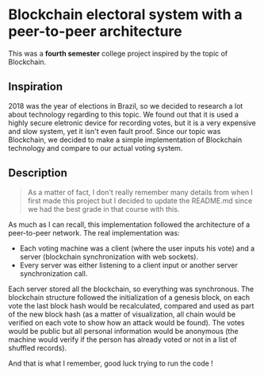 # Blockchain electoral system with a peer-to-peer architecture

This was a **fourth semester** college project inspired by the topic of Blockchain.

## Inspiration

2018 was the year of elections in Brazil, so we decided to research a lot about technology regarding to this topic. We found out that it is used a highly secure eletronic device for recording votes, but it is a very expensive and slow system, yet it isn't even fault proof. Since our topic was Blockchain, we decided to make a simple implementation of Blockchain technology and compare to our actual voting system.

## Description

> As a matter of fact, I don't really remember many details from when I first made this project but I decided to update the README.md since we had the best grade in that course with this.

As much as I can recall, this implementation followed the architecture of a peer-to-peer network. The real implementation was:
- Each voting machine was a client (where the user inputs his vote) and a server (blockchain synchronization with web sockets).
- Every server was either listening to a client input or another server synchronization call.

Each server stored all the blockchain, so everything was synchronous. The blockchain structure followed the initialization of a genesis block, on each vote the last block hash would be recalculated, compared and used as part of the new block hash (as a matter of visualization, all chain would be verified on each vote to show how an attack would be found). The votes would be public but all personal information would be anonymous (the machine would verify if the person has already voted or not in a list of shuffled records). 

And that is what I remember, good luck trying to run the code !

